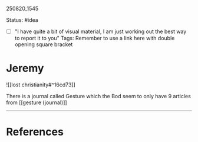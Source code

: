 
250820_1545

Status: #idea

- [ ] "I have quite a bit of visual material, I am just working out the best way to report it to you"
Tags: 
Remember to use a link here with double opening square bracket
# Jeremy


![[lost christianity#^16cd73]]


There is a journal called Gesture which the Bod seem to only have 9 articles from
[[gesture (journal)]]

---
# References